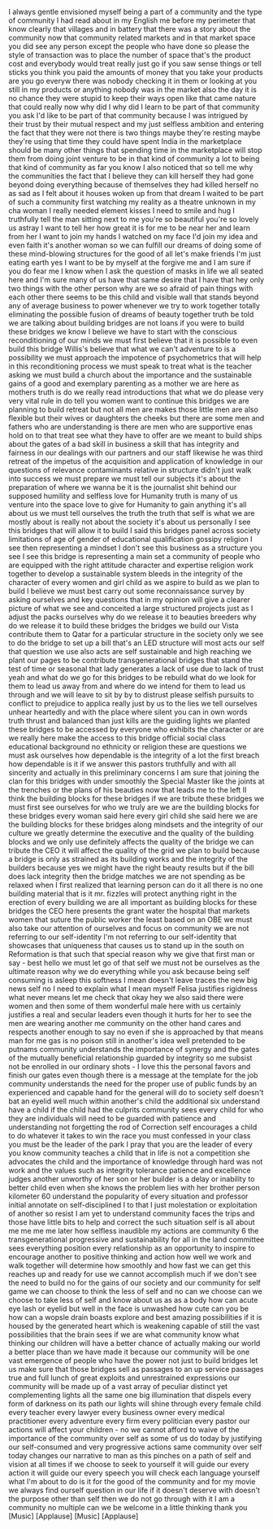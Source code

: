 
I always gentle envisioned myself being
a part of a community and the type of
community I had read about in my English
me before my perimeter that know clearly
that villages and in battery that there
was a story about the community now that
community related markets and in that
market space you did see any person
except the people who have done so
please the style of transaction was to
place the number of space that&#39;s the
product cost and everybody would treat
really just go if you saw sense things
or tell sticks you think you paid the
amounts of money that you take your
products are you go everyw there was
nobody checking it in them or looking at
you still in my products or anything
nobody was in the market also the day it
is no chance they were stupid to keep
their ways open like that came nature
that could really now why did I why did
I learn to be part of that community you
ask I&#39;d like to be part of that
community because I was intrigued by
their trust by their mutual respect and
my just selfless ambition and entering
the fact that they were not there is two
things maybe they&#39;re resting maybe
they&#39;re using that time they could have
spent India in the marketplace should be
many other things that spending time in
the marketplace will stop them from
doing joint venture to be in that kind
of community a lot to being that kind of
community as far you know I also noticed
that so tell me why
the communities the fact that I believe
they can kill herself they had gone
beyond doing everything because of
themselves they had killed herself
no as sad as I felt about it houses
woken up from that dream I waited to be
part of such a community first watching
my reality as a theatre unknown in my
cha woman I really needed element kisses
I need to smile and hug I truthfully
tell the man sitting next to me you&#39;re
so beautiful you&#39;re so lovely us astray
I want to tell her how great it is for
me to be near her and learn from her I
want to join my hands I watched on my
face
I&#39;d join my idea and even faith it&#39;s
another woman so we can fulfill our
dreams of doing some of these
mind-blowing structures for the good of
all let&#39;s make friends I&#39;m just eating
earth yes I want to be by myself at the
forgive me and I am sure if you do fear
me I know when I ask the question of
masks in life we all seated here and I&#39;m
sure many of us have that same desire
that I have that hey only two things
with the other person why are we so
afraid of pain things with each other
there seems to be this child and visible
wall that stands beyond any of average
business to power whenever we try to
work together totally eliminating the
possible fusion of dreams of beauty
together truth be told we are talking
about building bridges are not loans if
you were to build these bridges we know
I believe we have to start with the
conscious reconditioning of our minds we
must first believe that it is possible
to even build this bridge Willis&#39;s
believe that what we can&#39;t adventure to
is a possibility we must approach the
impotence of psychometrics that will
help in this reconditioning process we
must speak to treat what is the teacher
asking we must build a church about the
importance and the sustainable gains of
a good and exemplary parenting as a
mother we are here as mothers truth is
do we really read introductions that
what we do please
very very vital rule in do tell you
women want to continue this bridges we
are planning to build retreat but not
all men are makes those little men are
also flexible but their wives or
daughters the cheeks but there are some
men and fathers who are understanding is
there are men who are supportive enas
hold on to that treat see what they have
to offer are we meant to build ships
about the gates of a bad skill in
business a skill that has integrity and
fairness in our dealings with our
partners and our staff likewise he was
third retreat of the impetus of the
acquisition and application of knowledge
in our questions of relevance
contaminants relative in structure
didn&#39;t just walk into success we must
prepare we must tell our subjects it&#39;s
about the preparation of where we wanna
be
it is the journalist
shit behind our supposed humility and
selfless love for Humanity truth is many
of us venture into the space love to
give for Humanity to gain anything it&#39;s
all about us we must tell ourselves the
truth the truth that self is what we are
mostly about is really not about the
society it&#39;s about us personally I see
this bridges that will allow it to build
I said this bridges panel across society
limitations of age of gender of
educational qualification gossipy
religion I see then representing a
mindset I don&#39;t see this business as a
structure you see I see this bridge is
representing a main set a community of
people who are equipped with the right
attitude character and expertise
religion work together to develop a
sustainable system bleeds in the
integrity of the character of every
women and girl child as we aspire to
build as we plan to build I believe we
must best carry out some reconnaissance
survey by asking ourselves and key
questions that in my opinion will give a
clearer picture of what we see and
conceited a large structured projects
just as I adjust the packs ourselves why
do we release it to beauties breeders
why do we release it to build these
bridges the bridges we build our Vista
contribute them to Qatar for a
particular structure in the society only
we see to do the bridge to set up a bill
that&#39;s an LED structure will most acts
our self that question we use also acts
are self sustainable and high reaching
we plant our pages to be contribute
transgenerational bridges that stand the
test of time or seasonal
that lady generates a lack of use due to
lack of trust
yeah and what do we go for this bridges
to be rebuild what do we look for them
to lead us away from and where do we
intend for them to lead us through and
we will leave to sit by by to distrust
please selfish pursuits to conflict to
prejudice to applica really just by us
to the lies we tell ourselves unhear
heartedly and with the place where
silent you can in own words truth thrust
and balanced than just kills are the
guiding lights we planted these bridges
to be accessed by everyone who exhibits
the character or are we really here make
the access to this bridge official
social class educational background no
ethnicity or religion these are
questions we must ask ourselves how
dependable is the integrity of a lot the
first breach how dependable is it if we
answer this pastors truthfully and with
all sincerity and actually in this
preliminary concerns I am sure that
joining the clan for this bridges with
under smoothly the Special Master like
the joints at the trenches or the plans
of his beauties now that leads me to the
left
II think the building blocks for these
bridges if we are tribute these bridges
we must first see ourselves for who we
truly are
we are the building blocks for these
bridges every woman said here every girl
child she said here we are the building
blocks for these bridges
along mindsets and the integrity of our
culture we greatly determine the
executive and the quality of the
building blocks and we only use
definitely affects the quality of the
bridge we can tribute the CEO it will
affect the quality of the grid we plan
to build because a bridge is only as
strained as its building works and the
integrity of the builders because yes we
might have the right beauty results but
if the bill does lack integrity then the
bridge matches we are not spending as be
relaxed when I first realized that
learning person can do it all there is
no one building material that is it mr.
fizzles will protect anything right in
the erection of every building we are
all important as building blocks for
these bridges the CEO here presents the
grant water the hospital that markets
women that suture the public worker the
least based on an OBE we must also take
our attention of ourselves and focus on
community we are not referring to our
self-identity I&#39;m not referring to our
self-identity that showcases that
uniqueness that causes us to stand up in
the south on Reformation is that such
that special reason why we give that
first man or say - best hello
we must let go of that self
we must not be ourselves as the ultimate
reason why we do everything while you
ask because being self consuming is
asleep
this softness I mean doesn&#39;t leave
traces the new big news self no I need
to explain what I mean myself
Felisa justifies rigidness what never
means let me check that okay hey we also
said there were women and then some of
them wonderful male here with us
certainly justifies a real and secular
leaders even though it hurts for her to
see the men are wearing another me
community on the other hand cares and
respects another enough to say no even
if she is approached by that means man
for me gas is no poison still in
another&#39;s idea well pretended to be
putnams community understands the
importance of synergy and the gates of
the mutually beneficial relationship
guarded by integrity so me subsist not
be enrolled in our ordinary shots - I
love this the personal favors and finish
our gates even though there is a message
at the template for the job community
understands the need for the proper use
of public funds by an experienced and
capable hand for the general will do to
society self doesn&#39;t bat an eyelid
well much within another&#39;s child the
additional six understand have a child
if the child had the culprits community
sees every child for who they are
individuals will need to be guarded with
patience and understanding not
forgetting the rod of Correction self
encourages a child to do whatever it
takes to win the race
you must confessed in your class you
must be the leader of the park I pray
that you are the leader of every
you know community teaches a child that
in life is not a competition she
advocates the child and the importance
of knowledge through hard was not work
and the values such as integrity
tolerance patience and excellence judges
another unworthy of her son or her
builder is a delay or inability to
better child even when she knows the
problem lies with her brother person
kilometer 60 understand the popularity
of every situation and professor initial
annotate on self-disciplined I to that I
just molestation or exploitation of
another so resist I am yet to understand
community faces the trips and those have
little bits to help and correct the such
situation self is all about me me me me
later how selfless inaudible my actions
are community 6 the transgenerational
progressive and sustainability for all
in the land committee sees everything
position every relationship as an
opportunity to inspire to encourage
another to positive thinking and action
how well we work and walk together will
determine how smoothly and how fast we
can get this reaches up and ready for
use we cannot accomplish much if we
don&#39;t see the need to build no for the
gains of our society and our community
for self game we can choose to think the
less of self and no can we choose can we
choose to take less of self and know
about us as as a body
how can acute eye lash or eyelid but
well in the face is unwashed how cute
can you be
how can a wopsle drain boasts explore
and best amazing possibilities if it is
housed by the generated heart which is
weakening capable of still the vast
possibilities that the brain sees if we
are what community know what thinking
our children will have a better chance
of actually making our world a better
place than we have made it because our
community will be one vast emergence of
people who have the power not just to
build bridges let us make sure that
those bridges sell as passages to an up
service passages true and full lunch of
great exploits and unrestrained
expressions our community will be made
up of a vast array of peculiar distinct
yet complementing lights all the same
one big illumination that dispels every
form of darkness on its path our lights
will shine through every female child
every teacher every lawyer every
business owner every medical
practitioner every adventure every firm
every politician every pastor our
actions will affect your children - no
we cannot afford to waive of the
importance of the community over self as
some of us do today by justifying our
self-consumed and very progressive
actions same community over self today
changes our narrative to man as this
pinches on a path of self and vision at
all times if we choose to seek to
yourself it will guide our every action
it will guide our every speech you will
check each language yourself what I&#39;m
about to do is it for the good of the
community and for my movie we always
find ourself question in our life if it
doesn&#39;t deserve with doesn&#39;t the purpose
other than self then we do not go
through with it I am a community
no multiple can we be welcome in a
little thinking thank you
[Music]
[Applause]
[Music]
[Applause]
